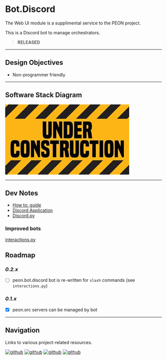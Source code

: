 # Bot.Discord

The Web UI module is a supplimental service to the PEON project.

This is a Discord bot to manage orchestrators.

> **RELEASED**

---

## Design Objectives

- Non-programmer friendly

---

## Software Stack Diagram

![Software Stack](../images/diagrams/diagram_bot_discord.png)

---

## Dev Notes

- [How to: guide](https://realpython.com/how-to-make-a-discord-bot-python/)
- [Discord Application](https://discord.com/developers/applications)
- [Discord.py](https://discordpy.readthedocs.io/en/stable/ext/commands/api.html#bots)

### Improved bots

[interactions.py](https://discord-interactions.readthedocs.io/en/latest/quickstart.html)

## Roadmap

### *0.2.x*

- [ ] peon.bot.discord bot is re-written for ``slash`` commands (see ``interactions.py``)

### *0.1.x*

- [x] peon.orc servers can be managed by bot

---

## Navigation

Links to various project-related resources.

[![github](../../images/buttons/button_github.svg)](https://github.com/the-peon-project/peon-bot-discord)
[![github](../../images/buttons/button_bug.svg)](https://github.com/the-peon-project/peon-bot-discord/issues/new/choose)
[![github](../../images/buttons/button_changelog.svg)](../development/release_notes/50_bot_discord.md)
[![github](../../images/buttons/button_docker.svg)](https://hub.docker.com/repository/docker/umlatt/peon.bot.discord/general)